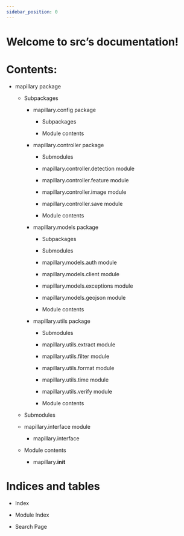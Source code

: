 ```yaml
---
sidebar_position: 0
---
```


<!-- src documentation master file, created by
 sphinx-quickstart on Wed Aug 25 17:37:42 2021.
 You can adapt this file completely to your liking, but it should at least
 contain the root `toctree` directive. -->
 # Welcome to src’s documentation!
 
 # Contents:
 
 
 * mapillary package
 
 
     * Subpackages
 
 
         * mapillary.config package
 
 
             * Subpackages
 
 
             * Module contents
 
 
         * mapillary.controller package
 
 
             * Submodules
 
 
             * mapillary.controller.detection module
 
 
             * mapillary.controller.feature module
 
 
             * mapillary.controller.image module
 
 
             * mapillary.controller.save module
 
 
             * Module contents
 
 
         * mapillary.models package
 
 
             * Subpackages
 
 
             * Submodules
 
 
             * mapillary.models.auth module
 
 
             * mapillary.models.client module
 
 
             * mapillary.models.exceptions module
 
 
             * mapillary.models.geojson module
 
 
             * Module contents
 
 
         * mapillary.utils package
 
 
             * Submodules
 
 
             * mapillary.utils.extract module
 
 
             * mapillary.utils.filter module
 
 
             * mapillary.utils.format module
 
 
             * mapillary.utils.time module
 
 
             * mapillary.utils.verify module
 
 
             * Module contents
 
 
     * Submodules
 
 
     * mapillary.interface module
 
 
         * mapillary.interface
 
 
     * Module contents
 
 
         * mapillary.__init__
 
 
 # Indices and tables
 
 
 * Index
 
 
 * Module Index
 
 
 * Search Page

